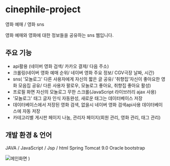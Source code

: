 # cinephile-project
영화 예매 / 영화 sns

영화 예매와 영화에 대한 정보들을 공유하는 sns 웹입니다.

## 주요 기능

- api활용 (네이버 영화 검색/ 카카오 결제/ 다음 주소)
- 크롤링(네이버 영화 예매 순위/ 네이버 영화 주요 정보/ CGV극장 날짜, 시간)
- sns( '모놀로그' 다른 사용자에게 자신의 짧은 글 공유/ '취향집'자신이 좋아요한 영화 모음집 공유/ 다른 사용자 팔로우, 모놀로그 좋아요, 취향집 좋아요 활성)
- 프로필 화면 자신의 모놀로그 무한 스크롤(JavaScript 라이브러리 ajax 사용)
- '모놀로그' 태그 글자 인식 자동완성, 새로운 태그는 데이터베이스 저장
- 데이터베이스에서 저장된 영화 검색, 없을시 네이버 영화 검색api사용 데이터베이스에 자동 저장
- 카테고리별 게시판 페이지 나눔, 관리자 페이지(회원 관리, 영화 관리, 태그 관리)

## 개발 환경 & 언어

JAVA / JavaScript / Jsp / html
Spring
Tomcat 9.0
Oracle
bootstrap

![메인화면](https://user-images.githubusercontent.com/22286905/94223862-ecd0b980-ff2b-11ea-9c4d-1b319d13f0b6.JPG)
)
